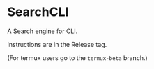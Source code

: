 # SearchCLI
A Search engine for CLI.


Instructions are in the Release tag.

(For termux users go to the `termux-beta` branch.)
